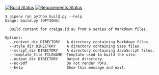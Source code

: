 [![Build Status](https://travis-ci.org/craiga/craiga.id.au.svg?branch=master)](https://travis-ci.org/craiga/craiga.id.au) [![Requirements Status](https://requires.io/github/craiga/craiga.id.au/requirements.svg?branch=master)](https://requires.io/github/craiga/craiga.id.au/requirements/?branch=master)

    $ pipenv run python build.py --help
    Usage: build.py [OPTIONS]

      Build content for craiga.id.au from a series of Markdown files.

    Options:
      --content_dir DIRECTORY   A directory containing Markdown files.
      --style_dir DIRECTORY     A directory containing Sass files.
      --script_dir DIRECTORY    A directory containing JavaScript files.
      --template_file FILENAME  Template used to build the site.
      --output_dir DIRECTORY    Output directory.
      --no-pdf                  Do not render PDFs.
      --help                    Show this message and exit.
